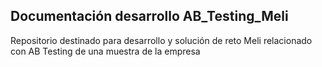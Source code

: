 ## Documentación desarrollo AB_Testing_Meli

Repositorio destinado para desarrollo y solución de reto Meli relacionado con AB Testing de una muestra de la empresa
    